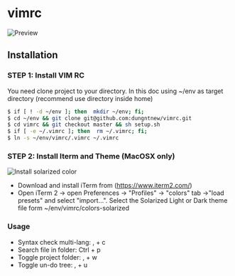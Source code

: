 vimrc
=====
![Preview](https://raw.github.com/dungntnew/vimrc/master/preview.png?raw=true "Editing..")

## Installation

### STEP 1: Install VIM RC
You need clone project to your directory. 
In this doc using ~/env as target directory
(recommend use directory inside home)

```sh
$ if [ ! -d ~/env ]; then  mkdir ~/env; fi;
$ cd ~/env && git clone git@github.com:dungntnew/vimrc.git
$ cd vimrc && git checkout master && sh setup.sh
$ if [ -e ~/.vimrc ]; then  rm ~/.vimrc; fi;
$ ln -s ~/env/vimrc/.vimrc ~/.vimrc
```

### STEP 2: Install Iterm and Theme (MacOSX only)
![Install solarized color](https://raw.github.com/dungntnew/vimrc/master/iTerm2.png?raw=true "Editing..")

- Download and install iTerm from (https://www.iterm2.com/)
- Open iTerm 2 -> open Preferences -> "Profiles" -> "colors" tab ->"load presets" and select "import...". Select the Solarized Light or Dark theme file form ~/env/vimrc/colors-solarized

### Usage
- Syntax check multi-lang: , + c
- Search file in folder: Ctrl + p
- Toggle project folder: , + w
- Toggle un-do tree: , + u
